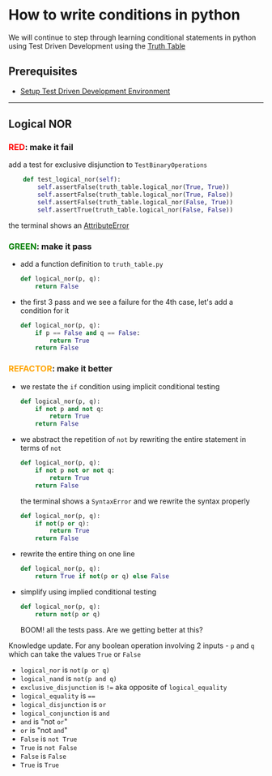 # How to write conditions in python

We will continue to step through learning conditional statements in python using Test Driven Development using the [Truth Table](https://en.wikipedia.org/wiki/Truth_table)

## Prerequisites

- [Setup Test Driven Development Environment](./TDD_SETUP.md)

---

## Logical NOR

### <span style="color:red">**RED**</span>: make it fail

add a test for exclusive disjunction to `TestBinaryOperations`

```python
    def test_logical_nor(self):
        self.assertFalse(truth_table.logical_nor(True, True))
        self.assertFalse(truth_table.logical_nor(True, False))
        self.assertFalse(truth_table.logical_nor(False, True))
        self.assertTrue(truth_table.logical_nor(False, False))
```

the terminal shows an [AttributeError](./01_ATTRIBUTE_ERROR.md)

### <span style="color:green">**GREEN**</span>: make it pass

- add a function definition to `truth_table.py`
    ```python
    def logical_nor(p, q):
        return False
    ```
- the first 3 pass and we see a failure for the 4th case, let's add a condition for it
    ```python
    def logical_nor(p, q):
        if p == False and q == False:
            return True
        return False
    ```

### <span style="color:orange">**REFACTOR**</span>: make it better

- we restate the `if` condition using implicit conditional testing
    ```python
    def logical_nor(p, q):
        if not p and not q:
            return True
        return False
    ```
- we abstract the repetition of `not` by rewriting the entire statement in terms of `not`
    ```python
    def logical_nor(p, q):
        if not p not or not q:
            return True
        return False
    ```
    the terminal shows a `SyntaxError` and we rewrite the syntax properly
    ```python
    def logical_nor(p, q):
        if not(p or q):
            return True
        return False
    ```
- rewrite the entire thing on one line
    ```python
    def logical_nor(p, q):
        return True if not(p or q) else False
    ```
- simplify using implied conditional testing
    ```python
    def logical_nor(p, q):
        return not(p or q)
    ```
    BOOM! all the tests pass. Are we getting better at this?

Knowledge update. For any boolean operation involving 2 inputs - `p` and `q` which can take the values `True` or `False`
- `logical_nor` is `not(p or q)`
- `logical_nand` is `not(p and q)`
- `exclusive_disjunction` is `!=` aka opposite of `logical_equality`
- `logical_equality` is `==`
- `logical_disjunction` is `or`
- `logical_conjunction` is `and`
- `and` is "not `or`"
- `or` is "not `and`"
- `False` is `not True`
- `True` is `not False`
- `False` is `False`
- `True` is `True`